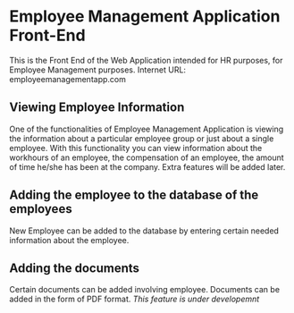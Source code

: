 # Employee Management Application Front-End

This is the Front End of the Web Application intended for HR purposes, for Employee Management purposes.
Internet URL: employeemanagementapp.com

## Viewing Employee Information

One of the functionalities of Employee Management Application is viewing the information about a particular employee group or just about a single employee. 
With this functionality you can view information about the workhours of an employee, the compensation of an employee, the amount of time he/she has been at the company.
Extra features will be added later.

## Adding the employee to the database of the employees

New Employee can be added to the database by entering certain needed information about the employee.

## Adding the documents 

Certain documents can be added involving employee. Documents can be added in the form of PDF format.
*This feature is under developemnt*
